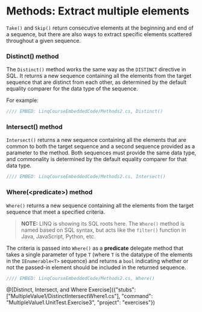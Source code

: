 # Methods: Extract multiple elements

`Take()` and `Skip()` return consecutive elements at the beginning and end of a sequence, but there are also ways to extract specific elements scattered throughout a given sequence.

### Distinct() method
The `Distinct()` method works the same way as the `DISTINCT` directive in SQL. It returns a new sequence containing all the elements from the target sequence that are distinct from each other, as determined by the default equality comparer for the data type of the sequence.

For example:

```csharp
//// EMBED: LinqCourseEmbeddedCode/Methods2.cs, Distinct()
```

### Intersect() method
`Intersect()` returns a new sequence containing all the elements that are common to both the target sequence and a second sequence provided as a parameter to the method. Both sequences must provide the same data type, and commonality is determined by the default equality comparer for that data type.

```csharp
//// EMBED: LinqCourseEmbeddedCode/Methods2.cs, Intersect()
```

### Where(&lt;predicate&gt;) method
`Where()` returns a new sequence containing all the elements from the target sequence that meet a specified criteria.

> **NOTE:** LINQ is showing its SQL roots here. The `Where()` method is named based on SQL syntax, but acts like the `filter()` function in Java, JavaScript, Python, etc.

The criteria is passed into `Where()` as a **predicate** delegate method that takes a single parameter of type `T` (where `T` is the datatype of the elements in the `IEnumerable<T>` sequence) and returns a `bool` indicating whether or not the passed-in element should be included in the returned sequence.

```csharp
//// EMBED: LinqCourseEmbeddedCode/Methods2.cs, Where()
```

@[Distinct, Intersect, and Where Exercise]({"stubs": ["MultipleValue1/DistinctIntersectWhere1.cs"], "command": "MultipleValue1.UnitTest.Exercise3", "project": "exercises"})
